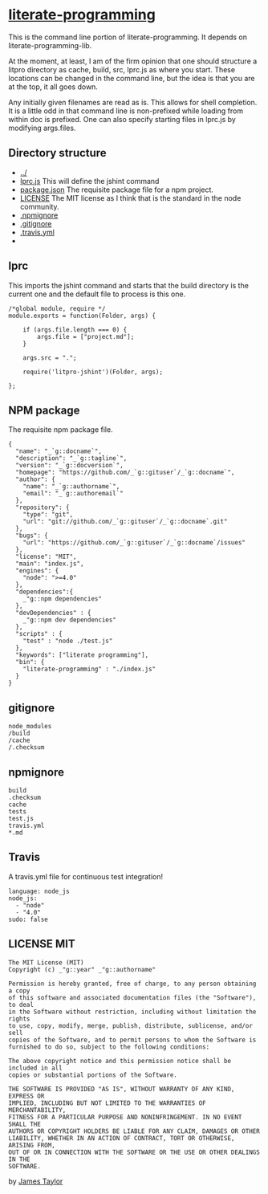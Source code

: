 # [literate-programming](# "version:0.10.2; Fat command line for literate-programming")

This is the command line portion of literate-programming. It depends on
literate-programming-lib. 


At the moment, at least, I am of the firm opinion that one should structure a
litpro directory as cache, build, src, lprc.js  as where you start. These
locations can be changed in the command line, but the idea is that you are at
the top, it all goes down. 

Any initially given filenames are read as is. This allows for shell
completion. It is a little odd in that command line is non-prefixed while
loading from within doc is prefixed. One can also specify starting files in
lprc.js by modifying args.files. 

## Directory structure

* [../](# "cd: save")
* [lprc.js](#lprc "save: |jshint") This will define the jshint command
* [package.json](#npm-package "save: | jshint ") The requisite package file for a npm project. 
* [LICENSE](#license-mit "save:  ") The MIT license as I think that is the standard in the node community. 
* [.npmignore](#npmignore "save: ")
* [.gitignore](#gitignore "save: ")
* [.travis.yml](#travis "save: ")
* [](# "cd: save")


## lprc

This imports the jshint command and starts that the build directory is the
current one and the default file to process is this one. 

    /*global module, require */
    module.exports = function(Folder, args) {

        if (args.file.length === 0) {
            args.file = ["project.md"];
        }

        args.src = ".";

        require('litpro-jshint')(Folder, args);

    };



## NPM package

The requisite npm package file. 


    {
      "name": "_`g::docname`",
      "description": "_`g::tagline`",
      "version": "_`g::docversion`",
      "homepage": "https://github.com/_`g::gituser`/_`g::docname`",
      "author": {
        "name": "_`g::authorname`",
        "email": "_`g::authoremail`"
      },
      "repository": {
        "type": "git",
        "url": "git://github.com/_`g::gituser`/_`g::docname`.git"
      },
      "bugs": {
        "url": "https://github.com/_`g::gituser`/_`g::docname`/issues"
      },
      "license": "MIT", 
      "main": "index.js",
      "engines": {
        "node": ">=4.0"
      },
      "dependencies":{
        _"g::npm dependencies"
      },
      "devDependencies" : {
        _"g::npm dev dependencies"
      },
      "scripts" : { 
        "test" : "node ./test.js"
      },
      "keywords": ["literate programming"],
      "bin": {
        "literate-programming" : "./index.js"
      }
    }
 

## gitignore

    node_modules
    /build
    /cache
    /.checksum


## npmignore


    build
    .checksum
    cache
    tests
    test.js
    travis.yml
    *.md


## Travis

A travis.yml file for continuous test integration!

    language: node_js
    node_js:
      - "node"
      - "4.0"
    sudo: false



## LICENSE MIT


    The MIT License (MIT)
    Copyright (c) _"g::year" _"g::authorname"

    Permission is hereby granted, free of charge, to any person obtaining a copy
    of this software and associated documentation files (the "Software"), to deal
    in the Software without restriction, including without limitation the rights
    to use, copy, modify, merge, publish, distribute, sublicense, and/or sell
    copies of the Software, and to permit persons to whom the Software is
    furnished to do so, subject to the following conditions:

    The above copyright notice and this permission notice shall be included in all
    copies or substantial portions of the Software.

    THE SOFTWARE IS PROVIDED "AS IS", WITHOUT WARRANTY OF ANY KIND, EXPRESS OR
    IMPLIED, INCLUDING BUT NOT LIMITED TO THE WARRANTIES OF MERCHANTABILITY,
    FITNESS FOR A PARTICULAR PURPOSE AND NONINFRINGEMENT. IN NO EVENT SHALL THE
    AUTHORS OR COPYRIGHT HOLDERS BE LIABLE FOR ANY CLAIM, DAMAGES OR OTHER
    LIABILITY, WHETHER IN AN ACTION OF CONTRACT, TORT OR OTHERWISE, ARISING FROM,
    OUT OF OR IN CONNECTION WITH THE SOFTWARE OR THE USE OR OTHER DEALINGS IN THE
    SOFTWARE.





by [James Taylor](https://github.com/jostylr "npminfo: jostylr@gmail.com ; 
    deps: literate-programming-cli 1.1.2, jshint 2.9.4,
       postcss 5.2.8, autoprefixer 6.6.0, pug 2.0.0-beta6,
       markdown-it 8.2.2, cheerio 0.22.0, js-beautify 1.6.7,
       html-minifier 3.2.3, clean-css 3.4.23, uglify-js 2.7.5,
       csv 1.1.0, date-fns 1.24.0, lodash 4.17.4, he 1.1.0   ;
    dev: litpro-jshint 0.3.1, 
        literate-programming-cli-test 0.5.1, 
        markdown-it-anchor 2.6.0")

